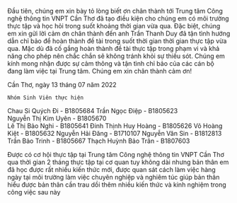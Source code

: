 Đầu tiên, chúng em xin bày tỏ lòng biết ơn chân thành tới Trung tâm Công nghệ thông tin VNPT Cần Thơ đã tạo điều kiện cho chúng em có môi trường thực tập và học hỏi trong suốt khoảng thời gian vừa qua. Đặc biệt, chúng em xin gửi lời cảm ơn chân thành đến anh Trần Thanh Duy đã tận tình hướng dẫn chỉ bảo để hoàn thành đề tài trong suốt thời gian thời gian thực tập vừa qua.
Mặc dù đã cố gắng hoàn thành đề tài thực tập trong phạm vi và khả năng cho phép nên chắc chắn sẽ không tránh khỏi sự thiếu sót. Chúng em kính mong nhận được sự cảm thông và tận tình chỉ bảo của các cán bộ đang làm việc tại Trung tâm.
Chúng em xin chân thành cảm ơn!

Cần Thơ, ngày 13 tháng 07 năm 2022

	Nhóm Sinh Viên thực hiện	
Chau Si Quých Đi - B1805684
Trần Ngọc Điệp - B1805623	   
Nguyễn Thị Kim Uyên - B1805670	    
Lê Thị Bảo Nghi - B1805641
Đinh Thịnh Huy Hoàng - B1805626
Võ Hoàng Kiệt - B1805632
Nguyễn Hải Đăng - B1710107
Nguyễn Văn Sin - B1812813
Trần Bảo Trinh - B1805667
Thạch Huỳnh Bảo Trân - B1807603

Được có cơ hội thực tập tại Trung tâm Công nghệ thông tin VNPT Cần Thơ qua thời gian 2 tháng thực tập tại cơ quan tuy không dài nhưng bản thân em đã học được rất nhiều kiến thức mới, được quan sát cách làm việc hàng ngày tại môi trường làm việc chuyên nghiệp và nghiêm túc giúp bản thân hiểu được bản thân cần trau dồi thêm nhiều kiến thức và kinh nghiệm trong công việc sau này
